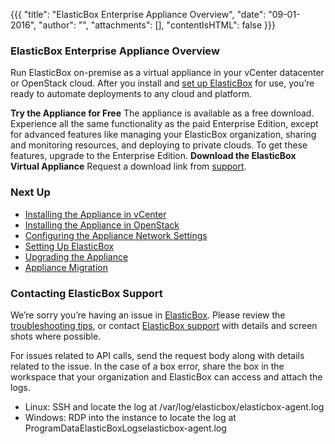 {{{
"title": "ElasticBox Enterprise Appliance Overview",
"date": "09-01-2016",
"author": "",
"attachments": [],
"contentIsHTML": false
}}}

### ElasticBox Enterprise Appliance Overview
Run ElasticBox on-premise as a virtual appliance in your vCenter datacenter or OpenStack cloud. After you install and [set up ElasticBox](./appliance-initialsetup.md) for use, you’re ready to automate deployments to any cloud and platform.

**Try the Appliance for Free**
The appliance is available as a free download. Experience all the same functionality as the paid Enterprise Edition, except for advanced features like managing your ElasticBox organization, sharing and monitoring resources, and deploying to private clouds. To get these features, upgrade to the Enterprise Edition.
**Download the ElasticBox Virtual Appliance**
Request a download link from [support](mailto:support@elasticbox.com).

### Next Up
* [Installing the Appliance in vCenter](./appliance-vsphere.md)
* [Installing the Appliance in OpenStack](./appliance-openstack.md)
* [Configuring the Appliance Network Settings](./appliance-networking.md)
* [Setting Up ElasticBox](./appliance-initialsetup.md)
* [Upgrading the Appliance](./appliance-upgrading.md)
* [Appliance Migration](./appliance-migration.md)

### Contacting ElasticBox Support
We’re sorry you’re having an issue in [ElasticBox](//www.ctl.io/elasticbox/). Please review the [troubleshooting tips](./troubleshooting-tips.md), or contact [ElasticBox support](mailto:support@elasticbox.com) with details and screen shots where possible.

For issues related to API calls, send the request body along with details related to the issue. In the case of a box error, share the box in the workspace that your organization and ElasticBox can access and attach the logs.
* Linux: SSH and locate the log at /var/log/elasticbox/elasticbox-agent.log
* Windows: RDP into the instance to locate the log at ProgramDataElasticBoxLogselasticbox-agent.log
